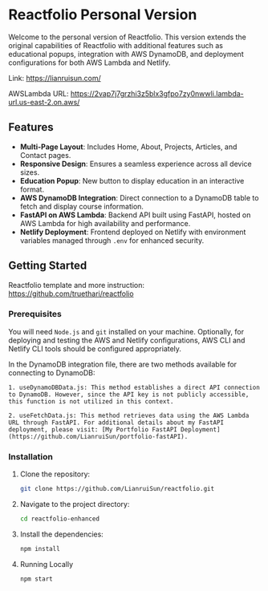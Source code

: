 # Reactfolio Personal Version

Welcome to the personal version of Reactfolio. This version extends the original capabilities of Reactfolio with additional features such as educational popups, integration with AWS DynamoDB, and deployment configurations for both AWS Lambda and Netlify.

Link: https://lianruisun.com/

AWSLambda URL: https://2vap7j7grzhi3z5blx3gfpo7zy0nwwli.lambda-url.us-east-2.on.aws/

## Features

- **Multi-Page Layout**: Includes Home, About, Projects, Articles, and Contact pages.
- **Responsive Design**: Ensures a seamless experience across all device sizes.
- **Education Popup**: New button to display education in an interactive format.
- **AWS DynamoDB Integration**: Direct connection to a DynamoDB table to fetch and display course information.
- **FastAPI on AWS Lambda**: Backend API built using FastAPI, hosted on AWS Lambda for high availability and performance.
- **Netlify Deployment**: Frontend deployed on Netlify with environment variables managed through `.env` for enhanced security.

## Getting Started

Reactfolio template and more instruction:
   https://github.com/truethari/reactfolio

### Prerequisites

You will need `Node.js` and `git` installed on your machine. Optionally, for deploying and testing the AWS and Netlify configurations, AWS CLI and Netlify CLI tools should be configured appropriately.

In the DynamoDB integration file, there are two methods available for connecting to DynamoDB:

    1. useDynamoDBData.js: This method establishes a direct API connection to DynamoDB. However, since the API key is not publicly accessible, this function is not utilized in this context.
    
    2. useFetchData.js: This method retrieves data using the AWS Lambda URL through FastAPI. For additional details about my FastAPI deployment, please visit: [My Portfolio FastAPI Deployment](https://github.com/LianruiSun/portfolio-fastAPI).

### Installation

1. Clone the repository:
   ```bash
   git clone https://github.com/LianruiSun/reactfolio.git

2. Navigate to the project directory:
   ```bash
   cd reactfolio-enhanced

3. Install the dependencies:
   ```bash
   npm install

4. Running Locally
   ```bash
   npm start